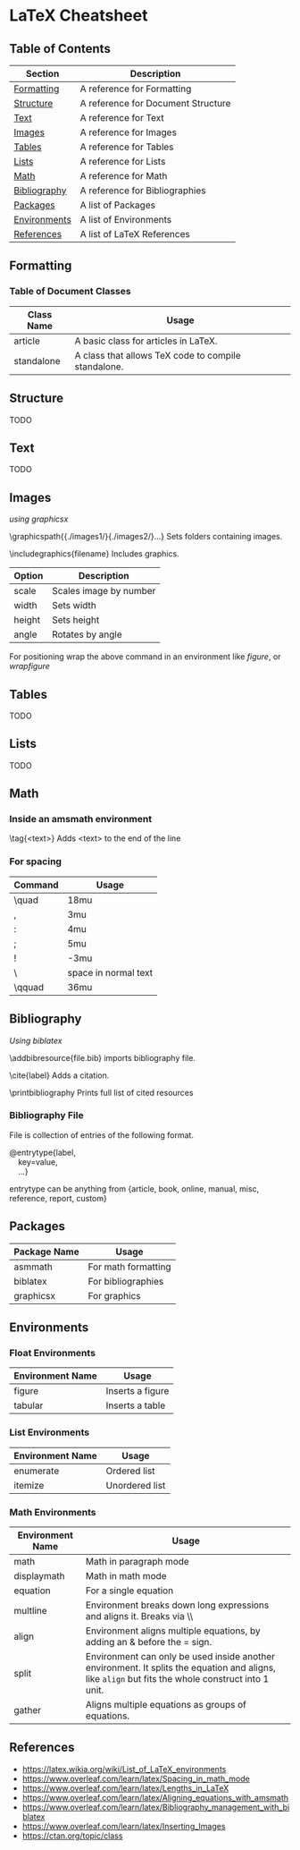 # LaTeX Cheatsheet

## Table of Contents

|Section|Description|
|-------|-----------|
|[Formatting](#Formatting)|A reference for Formatting|
|[Structure](#Structure)|A reference for Document Structure|
|[Text](#Text)|A reference for Text|
|[Images](#Images)|A reference for Images|
|[Tables](#Tables)|A reference for Tables|
|[Lists](#Lists)|A reference for Lists|
|[Math](#Math)|A reference for Math|
|[Bibliography](#Bibliography)|A reference for Bibliographies|
|[Packages](#Packages)|A list of Packages|
|[Environments](#Environments)|A list of Environments|
|[References](#References)|A list of LaTeX References|

## Formatting

### Table of Document Classes

|Class Name|Usage|
|----------|-----|
|article|A basic class for articles in LaTeX.|
|standalone|A class that allows TeX code to compile standalone.|

## Structure
TODO

## Text
TODO

## Images

*using graphicsx*

\graphicspath{{./images1/}{./images2/}...} Sets folders containing images.

\includegraphics{filename} Includes graphics.

|Option|Description|
|------|-----------|
|scale|Scales image by number|
|width|Sets width|
|height|Sets height|
|angle|Rotates by angle|

For positioning wrap the above command in an environment like *figure*, or *wrapfigure*

## Tables
TODO

## Lists
TODO

## Math

### Inside an amsmath environment

\tag{&lt;text&gt;} Adds &lt;text&gt; to the end of the line

### For spacing

|Command|Usage|
|-------|-----|
|\quad|18mu|
|\,|3mu|
|\:|4mu|
|\;|5mu|
|\!|-3mu|
|\ |space in normal text|
|\qquad|36mu|

## Bibliography

*Using biblatex*

\addbibresource{file.bib} imports bibliography file.

\cite{label} Adds a citation.

\printbibliography Prints full list of cited resources

### Bibliography File

File is collection of entries of the following format.

@entrytype{label,  
&nbsp;&nbsp;&nbsp;&nbsp;key=value,  
&nbsp;&nbsp;&nbsp;&nbsp;...}

entrytype can be anything from {article, book, online, manual, misc, reference, report, custom}


## Packages

|Package Name|Usage|
|------------|-----|
|asmmath|For math formatting|
|biblatex|For bibliographies|
|graphicsx|For graphics|

## Environments

### Float Environments

|Environment Name|Usage|
|----------------|-----|
|figure|Inserts a figure|
|tabular|Inserts a table|

### List Environments

|Environment Name|Usage|
|----------------|-----|
|enumerate|Ordered list|
|itemize|Unordered list|

### Math Environments

|Environment Name|Usage|
|----------------|-----|
|math|Math in paragraph mode|
|displaymath|Math in math mode|
|equation|For a single equation|
|multline|Environment breaks down long expressions and aligns it. Breaks via \\\\ |
|align|Environment aligns multiple equations, by adding an & before the = sign.|
|split|Environment can only be used inside another environment. It splits the equation and aligns, like `align` but fits the whole construct into 1 unit.|
|gather|Aligns multiple equations as groups of equations.|

## References

- https://latex.wikia.org/wiki/List_of_LaTeX_environments
- https://www.overleaf.com/learn/latex/Spacing_in_math_mode
- https://www.overleaf.com/learn/latex/Lengths_in_LaTeX
- https://www.overleaf.com/learn/latex/Aligning_equations_with_amsmath
- https://www.overleaf.com/learn/latex/Bibliography_management_with_biblatex
- https://www.overleaf.com/learn/latex/Inserting_Images
- https://ctan.org/topic/class
